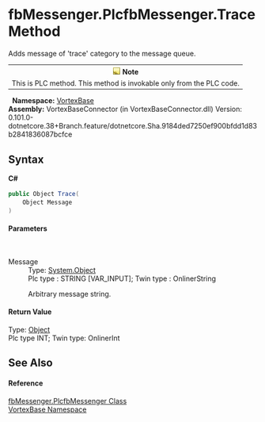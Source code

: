 # fbMessenger.PlcfbMessenger.Trace Method 
 

Adds message of 'trace' category to the message queue.
&nbsp;<table><tr><th>![Note](media/AlertNote.png) Note</th></tr><tr><td>This is PLC method. This method is invokable only from the PLC code.</td></tr></table>&nbsp;
**Namespace:**&nbsp;<a href="N_VortexBase.md">VortexBase</a><br />**Assembly:**&nbsp;VortexBaseConnector (in VortexBaseConnector.dll) Version: 0.101.0-dotnetcore.38+Branch.feature/dotnetcore.Sha.9184ded7250ef900bfdd1d83b2841836087bcfce

## Syntax

**C#**<br />
``` C#
public Object Trace(
	Object Message
)
```


#### Parameters
&nbsp;<dl><dt>Message</dt><dd>Type: <a href="https://docs.microsoft.com/dotnet/api/system.object" target="_blank">System.Object</a><br />
Plc type : STRING [VAR_INPUT]; Twin type : OnlinerString


Arbitrary message string.</dd></dl>

#### Return Value
Type: <a href="https://docs.microsoft.com/dotnet/api/system.object" target="_blank">Object</a><br />Plc type INT; Twin type: OnlinerInt

## See Also


#### Reference
<a href="T_VortexBase_fbMessenger_PlcfbMessenger.md">fbMessenger.PlcfbMessenger Class</a><br /><a href="N_VortexBase.md">VortexBase Namespace</a><br />
